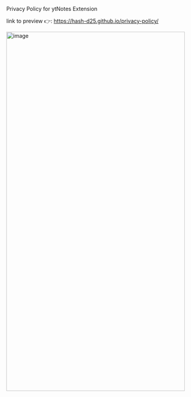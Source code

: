Privacy Policy for ytNotes Extension

link to preview 👉: https://hash-d25.github.io/privacy-policy/

<img width="469" height="944" alt="image" src="https://github.com/user-attachments/assets/0cba0cf5-9ac6-47f3-8a12-9500209a90c6" />
